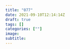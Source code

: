 ```yaml
---
title: "077"
date: 2021-09-10T12:14:14Z
draft: true
tags: []
categories: [""]
image:
subtitle:
---
```


<!--
![](https://mogeko.github.io/blog-images/r/077/)
{{< spoiler >}}{{< /spoiler >}}
&emsp;&emsp;
plaintext
 -->
